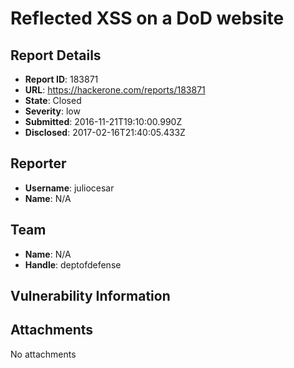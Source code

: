 # Reflected XSS on a DoD website

## Report Details
- **Report ID**: 183871
- **URL**: https://hackerone.com/reports/183871
- **State**: Closed
- **Severity**: low
- **Submitted**: 2016-11-21T19:10:00.990Z
- **Disclosed**: 2017-02-16T21:40:05.433Z

## Reporter
- **Username**: juliocesar
- **Name**: N/A

## Team
- **Name**: N/A
- **Handle**: deptofdefense

## Vulnerability Information


## Attachments
No attachments
